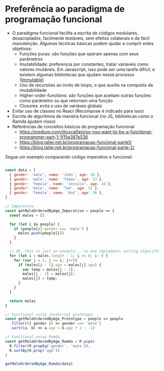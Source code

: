 # Preferência ao paradigma de programação funcional

* O paradigma funcional facilita a escrita de códigos modulares, desacoplados, facilmente testáveis, sem efeitos colaterais e de fácil manutenção. Algumas técnicas básicas podem ajudar a cumprir estes objetivos:
  * Funções puras: são funções que operam apenas com seus parâmetros
  * Imutabilidade: preferencia por constantes, tratar variaveis como valores imutáveis. Em Javascript, isso pode ser uma tarefa difícil, e existem algumas bibliotecas que ajudam nesse processo ([Immutable](https://facebook.github.io/immutable-js/))
  * Uso de recursões ao invés de loops, o que auxilia na conquista da imutabilidade
  * Higher-order-functions: são funções que aceitam outras funções como parâmetro ou que retornam uma função
  * Closures: evita o uso de variáves globais
* Evitar uso de classes no React (Recompose é indicado para isso)
* Escrita de algoritmos de maneira funcional (no JS, bibliotecas como o Ramda ajudam nisso)
* Referências de conceitos básicos de programação funcional
  * https://medium.com/@cscalfani/so-you-want-to-be-a-functional-programmer-part-1-1f15e387e536
  * https://blog.taller.net.br/programacao-funcional-parte1/
  * https://blog.taller.net.br/programacao-funcional-parte-2/

Segue um exemplo comparando código imperativo e funcional:

```js

const data = [
  { gender: 'male', name: 'John', age: 28 },
  { gender: 'male', name: 'Tomas', age: 53 },
  { gender: 'female', name: 'Jessica', age: 44 },
  { gender: 'male', name: 'Tom', age: 15 },
  { gender: 'female', name: 'Kat', age: 36 },
]

// Imperative.
const getMaleOrderedByAge_Imperative = people => {
  const males = []

  for (let i in people) {
    if (people[i].gender === 'male') {
      males.push(people[i])
    }
  }

  // Ok, this is just an exemple... no one implements sorting algorithms anymore.
  for (let i = males.length - 1; i >= 0; i--) {
    for (var j = 1; j <= i; j++){
      if (males[j - 1].age > males[j].age) {
        var temp = males[j - 1];
        males[j - 1] = males[j];
        males[j] = temp;
      }
    }
  }

  return males
}

// Functional using JavaScript prototype.
const getMaleOrderedByAge_Prototype = people => people
  .filter(({ gender }) => gender === 'male')
  .sort((a, b) => a.age > b.age ? 1 : -1)

// Functional using Ramda.
const getMaleOrderedByAge_Ramda = R.pipe(
  R.filter(R.propEq('gender', 'male')),
  R.sortBy(R.prop('age'))
)

getMaleOrderedByAge_Ramda(data)
```
